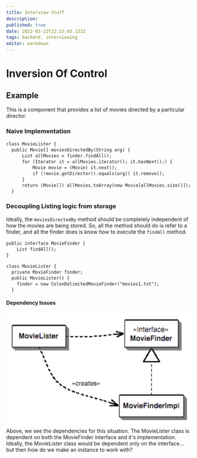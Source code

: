 ```yaml
---
title: Interview Stuff
description: 
published: true
date: 2022-03-22T22:23:43.133Z
tags: backend, interviewing
editor: markdown
---
```


# Inversion Of Control
## Example
This is a component that provides a list of movies directed by a particular director.
### Naive Implementation
```
class MovieLister {
  public Movie[] moviesDirectedBy(String arg) {
      List allMovies = finder.findAll();
      for (Iterator it = allMovies.iterator(); it.hasNext();) {
          Movie movie = (Movie) it.next();
          if (!movie.getDirector().equals(arg)) it.remove();
      }
      return (Movie[]) allMovies.toArray(new Movie[allMovies.size()]);
  }
```
### Decoupling Listing logic from storage
Ideally, the `moviesDirectedBy` method should be completely independent of how the movies are being stored. So, all the method should do is refer to a finder, and all the finder does is know how to execute the `findAll` method. 

```
public interface MovieFinder {
	List findAll();
}
```

```
class MovieLister {
  private MovieFinder finder;
  public MovieLister() {
    finder = new ColonDelimitedMovieFinder("movies1.txt");
  }
```
#### Dependency Issues
![ioc_dependencies_1.png](/ioc_dependencies_1.png)
Above, we see the dependencies for this situation. The MovieLister class is dependent on both the MovieFinder interface and it's implementation. Ideally, the MovieLister class would be dependent only on the interface... but then how do we make an instance to work with?

